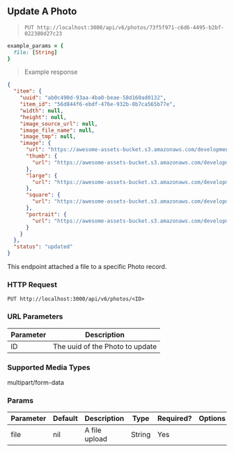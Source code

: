 ## Update A Photo

> `PUT http://localhost:3000/api/v6/photos/73f5f971-c6d6-4495-b2bf-022380d27c23`

```ruby
example_params = {
  file: [String]
}
```

> Example response

```json
{
  "item": {
    "uuid": "ab0c490d-93aa-4ba0-beae-58d160ad0132",
    "item_id": "56d844f6-ebdf-476e-932b-8b7ca565b77e",
    "width": null,
    "height": null,
    "image_source_url": null,
    "image_file_name": null,
    "image_tmp": null,
    "image": {
      "url": "https://awesome-assets-bucket.s3.amazonaws.com/development/uploads/photo/image/28/hancock.jpeg",
      "thumb": {
        "url": "https://awesome-assets-bucket.s3.amazonaws.com/development/uploads/photo/image/28/thumb_hancock.jpeg"
      },
      "large": {
        "url": "https://awesome-assets-bucket.s3.amazonaws.com/development/uploads/photo/image/28/large_hancock.jpeg"
      },
      "square": {
        "url": "https://awesome-assets-bucket.s3.amazonaws.com/development/uploads/photo/image/28/square_hancock.jpeg"
      },
      "portrait": {
        "url": "https://awesome-assets-bucket.s3.amazonaws.com/development/uploads/photo/image/28/portrait_hancock.jpeg"
      }
    }
  },
  "status": "updated"
}
```

This endpoint attached a file to a specific Photo record.

### HTTP Request

`PUT http://localhost:3000/api/v6/photos/<ID>`


### URL Parameters

Parameter | Description
--------- | -----------
ID | The uuid of the Photo to update


### Supported Media Types

multipart/form-data

### Params

Parameter | Default | Description | Type | Required? | Options
--------- | ------- | ----------- | ---- | --------- | -------
file | nil | A file upload | String | Yes |